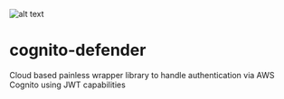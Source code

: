 ![alt text](./cogito-defender.png)

# cognito-defender
Cloud based painless wrapper library to handle authentication via AWS Cognito using JWT capabilities

